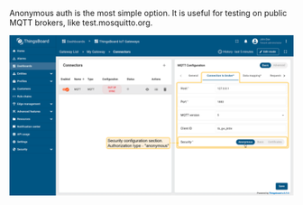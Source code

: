 Anonymous auth is the most simple option. It is useful for testing on public MQTT brokers, like test.mosquitto.org.

![image](/images/gateway/mqtt-connector/security-basic-anonymous-subsection-1-ce.png)